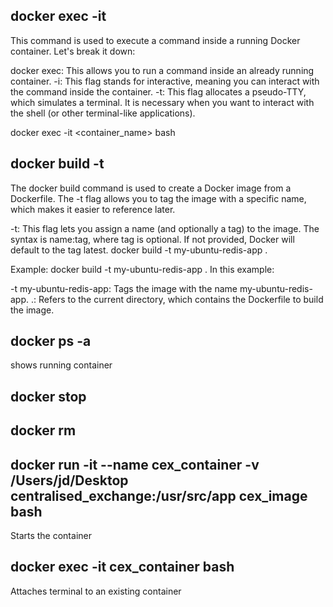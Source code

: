 ## docker exec -it
This command is used to execute a command inside a running Docker container. Let's break it down:

docker exec: This allows you to run a command inside an already running container.
-i: This flag stands for interactive, meaning you can interact with the command inside the container.
-t: This flag allocates a pseudo-TTY, which simulates a terminal. It is necessary when you want to interact with the shell (or other terminal-like applications).

docker exec -it <container_name> bash

## docker build -t
The docker build command is used to create a Docker image from a Dockerfile. The -t flag allows you to tag the image with a specific name, which makes it easier to reference later.

-t: This flag lets you assign a name (and optionally a tag) to the image.
The syntax is name:tag, where tag is optional. If not provided, Docker will default to the tag latest.
docker build -t my-ubuntu-redis-app .

Example:
docker build -t my-ubuntu-redis-app .
In this example:

-t my-ubuntu-redis-app: Tags the image with the name my-ubuntu-redis-app.
.: Refers to the current directory, which contains the Dockerfile to build the image.

## docker ps -a
shows running container

## docker stop <container id or container name>

## docker rm <container id or container name>

## docker run -it --name cex_container -v /Users/jd/Desktop centralised_exchange:/usr/src/app cex_image bash


Starts the container

## docker exec -it cex_container bash


Attaches terminal to an existing container 